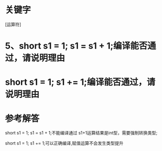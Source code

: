 # 关键字

\[运算符\]

# 5、short s1 = 1; s1 = s1 + 1;编译能否通过，请说明理由

# short s1 = 1; s1 += 1;编译能否通过，请说明理由

# 参考解答

short s1 = 1; s1 = s1 + 1;不能编译通过 s1+1运算结果是int型，需要强制转换类型;

short s1 = 1; s1 += 1;可以正确编译,赋值运算不会发生类型提升

